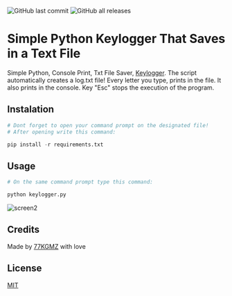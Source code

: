 ![GitHub last commit](https://img.shields.io/github/last-commit/gomeskeraunos/TXTsaverKeylogger?logo=Python)
![GitHub all releases](https://img.shields.io/github/downloads/gomeskeraunos/TXTsaverKeylogger/total?logo=python)

# Simple Python Keylogger That Saves in a Text File
Simple Python, Console Print, Txt File Saver, [Keylogger](https://pt.wikipedia.org/wiki/Keylogger).
The script automatically creates a log.txt file!
Every letter you type, prints in the file.
It also prints in the console.
Key "Esc" stops the execution of the program.

## Instalation
```python
# Dont forget to open your command prompt on the designated file!
# After opening write this command:

pip install -r requirements.txt
```
## Usage
```python
# On the same command prompt type this command:

python keylogger.py
```
![screen2](https://user-images.githubusercontent.com/117697424/221442653-6dccdf4a-d2c4-4170-aa6a-6e89ef480248.gif)

## Credits
Made by [77KGMZ](https://linktr.ee/77kgmz) with love

## License
[MIT](https://choosealicense.com/licenses/mit/)
